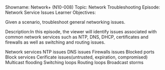 Showname: Network+ (N10-008) Topic: Network Troubleshooting Episode: Network Service Issues Learner Objectives:

Given a scenario, troubleshoot general networking issues.

Description:In this episode, the viewer will identify issues associated with common network services such as NTP, DNS, DHCP, certificates and firewalls as well as switching and routing issues.

Network services
NTP issues
DNS issues
Firewalls issues
Blocked ports
Block services
Cerificate issues(untrusted, expiration, compromised)
Multicast flooding
Switching loops
Routing loops
Broadcast storms